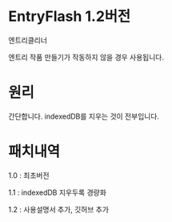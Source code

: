 # EntryFlash 1.2버전
엔트리클리너


엔트리 작품 만들기가 작동하지 않을 경우 사용됩니다.


# 원리
간단합니다. indexedDB를 지우는 것이 전부입니다.

# 패치내역
1.0 : 최초버전

1.1 : indexedDB 지우두록 경량화

1.2 : 사용설명서 추가, 깃허브 추가
